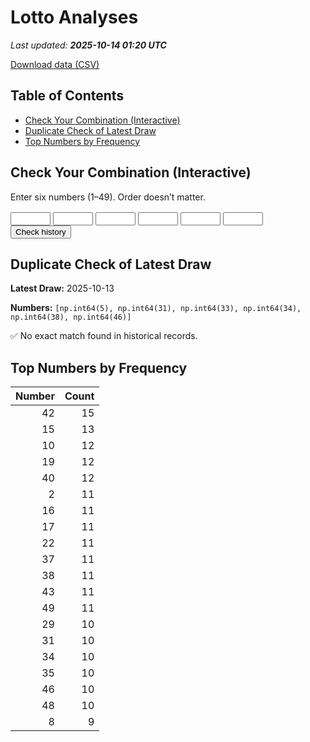 # Lotto Analyses

_Last updated: **2025-10-14 01:20 UTC**_

[Download data (CSV)](./assets/sgtoto.csv)

## Table of Contents
- [Check Your Combination (Interactive)](#check-your-combination-(interactive))
- [Duplicate Check of Latest Draw](#duplicate-check-of-latest-draw)
- [Top Numbers by Frequency](#top-numbers-by-frequency)


## Check Your Combination (Interactive)

Enter six numbers (1–49). Order doesn’t matter.

<div id="combo-lookup" style="margin: 1rem 0;">
  <input id="n1" type="number" min="1" max="49" style="width:4rem;"> 
  <input id="n2" type="number" min="1" max="49" style="width:4rem;">
  <input id="n3" type="number" min="1" max="49" style="width:4rem;">
  <input id="n4" type="number" min="1" max="49" style="width:4rem;">
  <input id="n5" type="number" min="1" max="49" style="width:4rem;">
  <input id="n6" type="number" min="1" max="49" style="width:4rem;">
  <button id="lookup-btn">Check history</button>
  <div id="lookup-result" style="margin-top:0.5rem;font-weight:600;"></div>
</div>

<script src="./assets/lookup.js"></script>

## Duplicate Check of Latest Draw

**Latest Draw:** 2025-10-13

**Numbers:** `[np.int64(5), np.int64(31), np.int64(33), np.int64(34), np.int64(38), np.int64(46)]`

✅ No exact match found in historical records.

## Top Numbers by Frequency

| Number | Count |
|---:|---:|
| 42 | 15 |
| 15 | 13 |
| 10 | 12 |
| 19 | 12 |
| 40 | 12 |
| 2 | 11 |
| 16 | 11 |
| 17 | 11 |
| 22 | 11 |
| 37 | 11 |
| 38 | 11 |
| 43 | 11 |
| 49 | 11 |
| 29 | 10 |
| 31 | 10 |
| 34 | 10 |
| 35 | 10 |
| 46 | 10 |
| 48 | 10 |
| 8 | 9 |

